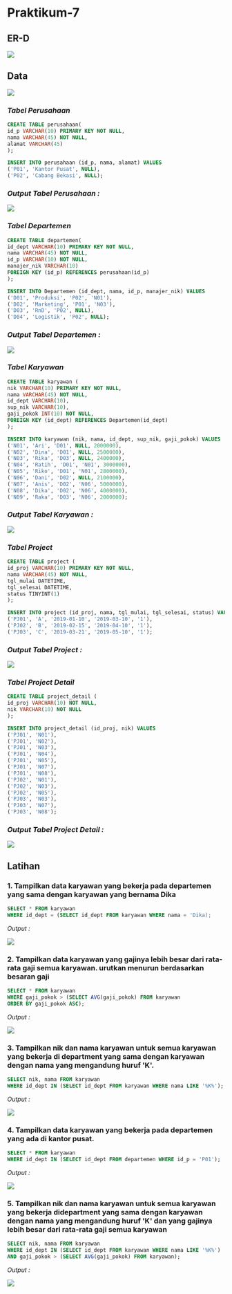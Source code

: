 # Praktikum-7

## ER-D

![](Foto/erd.png)

## Data

![](Foto/data.png)

### *Tabel Perusahaan*
```sql
CREATE TABLE perusahaan(
id_p VARCHAR(10) PRIMARY KEY NOT NULL,
nama VARCHAR(45) NOT NULL,
alamat VARCHAR(45)
);

INSERT INTO perusahaan (id_p, nama, alamat) VALUES
('P01', 'Kantor Pusat', NULL),
('P02', 'Cabang Bekasi', NULL);
```
### *Output Tabel Perusahaan :*

![](Foto/tabelperusahaan.png)

### *Tabel Departemen*
```sql
CREATE TABLE departemen(
id_dept VARCHAR(10) PRIMARY KEY NOT NULL,
nama VARCHAR(45) NOT NULL,
id_p VARCHAR(10) NOT NULL,
manajer_nik VARCHAR(10)
FOREIGN KEY (id_p) REFERENCES perusahaan(id_p) 
);

INSERT INTO Departemen (id_dept, nama, id_p, manajer_nik) VALUES
('D01', 'Produksi', 'P02', 'N01'),
('D02', 'Marketing', 'P01', 'N03'),
('D03', 'RnD', 'P02', NULL),
('D04', 'Logistik', 'P02', NULL);
```

### *Output Tabel Departemen :*
![](Foto/departemen.png)

### *Tabel Karyawan*
```sql
CREATE TABLE karyawan (
nik VARCHAR(10) PRIMARY KEY NOT NULL,
nama VARCHAR(45) NOT NULL,
id_dept VARCHAR(10),
sup_nik VARCHAR(10),
gaji_pokok INT(10) NOT NULL,
FOREIGN KEY (id_dept) REFERENCES Departemen(id_dept)
);

INSERT INTO karyawan (nik, nama, id_dept, sup_nik, gaji_pokok) VALUES
('N01', 'Ari', 'D01', NULL, 2000000),
('N02', 'Dina', 'D01', NULL, 2500000),
('N03', 'Rika', 'D03', NULL, 2400000),
('N04', 'Ratih', 'D01', 'N01', 3000000),
('N05', 'Riko', 'D01', 'N01', 2800000),
('N06', 'Dani', 'D02', NULL, 2100000),
('N07', 'Anis', 'D02', 'N06', 5000000),
('N08', 'Dika', 'D02', 'N06', 4000000),
('N09', 'Raka', 'D03', 'N06', 2000000);
```
### *Output Tabel Karyawan :*
![](Foto/karyawan.png)

### *Tabel Project*
```sql
CREATE TABLE project (
id_proj VARCHAR(10) PRIMARY KEY NOT NULL,
nama VARCHAR(45) NOT NULL,
tgl_mulai DATETIME,
tgl_selesai DATETIME,
status TINYINT(1)
);

INSERT INTO project (id_proj, nama, tgl_mulai, tgl_selesai, status) VALUES
('PJ01', 'A', '2019-01-10', '2019-03-10', '1'),
('PJ02', 'B', '2019-02-15', '2019-04-10', '1'),
('PJ03', 'C', '2019-03-21', '2019-05-10', '1');
```

### *Output Tabel Project :*
![](Foto/project.png)

### *Tabel Project Detail*
```sql
CREATE TABLE project_detail (
id_proj VARCHAR(10) NOT NULL,
nik VARCHAR(10) NOT NULL
);

INSERT INTO project_detail (id_proj, nik) VALUES
('PJ01', 'N01'),
('PJ01', 'N02'),
('PJ01', 'N03'),
('PJ01', 'N04'),
('PJ01', 'N05'),
('PJ01', 'N07'),
('PJ01', 'N08'),
('PJ02', 'N01'),
('PJ02', 'N03'),
('PJ02', 'N05'),
('PJ03', 'N03'),
('PJ03', 'N07'),
('PJ03', 'N08');
```

### *Output Tabel Project Detail :*
![](Foto/projectdetail.png)

## Latihan 
### 1. Tampilkan data karyawan yang bekerja pada departemen yang sama dengan karyawan yang bernama Dika
```sql
SELECT * FROM karyawan
WHERE id_dept = (SELECT id_dept FROM karyawan WHERE nama = 'Dika);
```
*Output :*

![](Foto/1.png)

### 2. Tampilkan data karyawan yang gajinya lebih besar dari rata-rata gaji semua karyawan. urutkan menurun berdasarkan besaran gaji
```sql
SELECT * FROM karyawan
WHERE gaji_pokok > (SELECT AVG(gaji_pokok) FROM karyawan
ORDER BY gaji_pokok ASC);
```
*Output :*

![](Foto/2.png)

### 3. Tampilkan nik dan nama karyawan untuk semua karyawan yang bekerja di department yang sama dengan karyawan dengan nama yang mengandung huruf 'K'.
```sql
SELECT nik, nama FROM karyawan
WHERE id_dept IN (SELECT id_dept FROM karyawan WHERE nama LIKE '%K%');
```
*Output :*

![](Foto/3.png)
### 4. Tampilkan data karyawan yang bekerja pada departemen yang ada di kantor pusat.
```sql
SELECT * FROM karyawan
WHERE id_dept IN (SELECT id_dept FROM departemen WHERE id_p = 'P01');
```
*Output :*

![](Foto/4.png)

### 5. Tampilkan nik dan nama karyawan untuk semua karyawan yang bekerja didepartment yang sama dengan karyawan dengan nama yang mengandung huruf 'K' dan yang gajinya lebih besar dari rata-rata gaji semua karyawan
```sql
SELECT nik, nama FROM karyawan
WHERE id_dept IN (SELECT id_dept FROM karyawan WHERE nama LIKE '%K%')
AND gaji_pokok > (SELECT AVG(gaji_pokok) FROM karyawan);
```
*Output :*

![](Foto/5.png)
